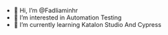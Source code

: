 - 👋 Hi, I’m @Fadliaminhr
- 👀 I’m interested in Automation Testing
- 🌱 I’m currently learning Katalon Studio And Cypress 
  

<!---
Fadliaminhr/Fadliaminhr is a ✨ special ✨ repository because its `README.md` (this file) appears on your GitHub profile.
You can click the Preview link to take a look at your changes.
--->
